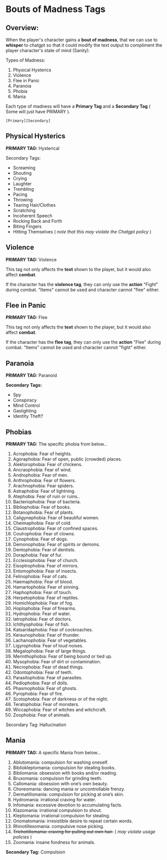 # Bouts of Madness Tags

## Overview:
When the player's character gains a **bout of madness**, that we can use to **whisper** to chatgpt so that it could modify the text output to compliment the player character's state of mind (Sanity).

Types of Madness:
1. Physical Hysterics
2. Violence
3. Flee in Panic
4. Paranoia
5. Phobia
6. Mania

Each type of madness will have a **Primary Tag** and a **Secondary Tag** ( Some will just have PRIMARY ).

    [Primary][Secondary]

## Physical Hysterics
**PRIMARY TAG:** Hysterical

Secondary Tags:
- Screaming
- Shouting
- Crying
- Laughter
- Trembling
- Pacing
- Throwing
- Tearing Hair/Clothes
- Scratching
- Incoherent Speech
- Rocking Back and Forth
- Biting Fingers
- Hitting Themselves ( *note that this may violate the Chatgpt policy* )

## Violence

**PRIMARY TAG:** Violence

This tag not only affects the **text** shown to the player, but it would also affect **combat**.

If the character has the **violence tag**, they can only use the **action** "Fight" during combat. "Items" cannot be used and character cannot "flee" either.

## Flee in Panic

**PRIMARY TAG:** Flee

This tag not only affects the **text** shown to the player, but it would also affect **combat**.

If the character has the **flee tag**, they can only use the **action** "Flee" during combat. "Items" cannot be used and character cannot "fight" either.

## Paranoia

**PRIMARY TAG:** Paranoid

**Secondary Tags:**
- Spy
- Conspiracy
- Mind Control
- Gaslighting
- Identity Theft?


## Phobias

**PRIMARY TAG:** The specific phobia from below... 

1) Acrophobia: Fear of heights.
4) Agoraphobia: Fear of open, public 
(crowded) places.
5) Alektorophobia: Fear of chickens.
8) Ancraophobia: Fear of wind.
9) Androphobia: Fear of men. 
11) Anthrophobia: Fear of flowers. 
13) Arachnophobia: Fear spiders.
14) Astraphobia: Fear of lightning. 
15) Atephobia: Fear of ruin or ruins..
17) Bacteriophobia: Fear of bacteria.
20) Bibliophobia: Fear of books.
21) Botanophobia: Fear of plants.
22) Caligynephobia: Fear of beautiful 
women.
23) Cheimaphobia: Fear of cold. 
25) Claustrophobia: Fear of confined 
spaces.
26) Coulrophobia: Fear of clowns.
27) Cynophobia: Fear of dogs. 
28) Demonophobia: Fear of spirits or 
demons.
30) Dentophobia: Fear of dentists.
32) Doraphobia: Fear of fur.
34) Ecclesiophobia: Fear of church.
35) Eisoptrophobia: Fear of mirrors. 
37) Entomophobia: Fear of insects.
38) Felinophobia: Fear of cats. 
42) Haemaphobia: Fear of blood.
43) Hamartophobia: Fear of sinning.
44) Haphophobia: Fear of touch. 
45) Herpetophobia: Fear of reptiles.
46) Homichlophobia: Fear of fog.
47) Hoplophobia: Fear of firearms.
48) Hydrophobia: Fear of water. 
50) Iatrophobia: Fear of doctors.
51) Ichthyophobia: Fear of fish. 
52) Katsaridaphobia: Fear of cockroaches.
53) Keraunophobia: Fear of thunder. 
54) Lachanophobia: Fear of vegetables.
55) Ligyrophobia: Fear of loud noises.
58) Megalophobia: Fear of large 
things.
59) Merinthophobia: Fear of being 
bound or tied up.
62) Mysophobia: Fear of dirt or 
contamination. 
64) Necrophobia: Fear of dead things.
66) Odontophobia: Fear of teeth.
71) Parasitophobia: Fear of parasites. 
72) Pediophobia: Fear of dolls.
75) Phasmophobia: Fear of ghosts.
80) Pyrophobia: Fear of fire. 
82) Scotophobia: Fear of darkness or of 
the night.
91) Teratophobia: Fear of monsters. 
96) Wiccaphobia: Fear of witches and 
witchcraft.
100) Zoophobia: Fear of animals.

Secondary Tag: Hallucination

## Mania

**PRIMARY TAG:** A specific Mania from below...

1) Ablutomania: compulsion for washing 
oneself.
18) Bibliokleptomania: compulsion for 
stealing books.
19) Bibliomania: obsession with books 
and/or reading.
20) Bruxomania: compulsion for grinding 
teeth.
22) Callomania: obsession with one’s own 
beauty.
26) Choreomania: dancing mania or 
uncontrollable frenzy.
34) Dermatillomania: compulsion for 
picking at one’s skin.
55) Hydromania: irrational craving for 
water.
59) Infomania: excessive devotion to 
accumulating facts.
60) Klazomania: irrational compulsion to 
shout.
61) Kleptomania: irrational compulsion 
for stealing.
75) Onomatomania: irresistible desire to 
repeat certain words.
88) Rhinotillexomania: compulsive nose 
picking.
97) ~~Trichotillomania: craving for pulling 
out own hair.~~ ( *may violate usage policies* )
100) Zoomania: insane fondness for 
animals.

**Secondary Tag:** Compulsion